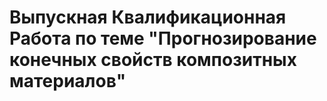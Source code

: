 # Выпускная Квалификационная Работа по теме "Прогнозирование конечных свойств композитных материалов"
